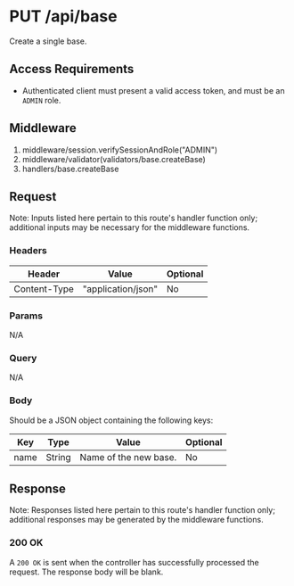 # PUT /api/base

Create a single base.

## Access Requirements

- Authenticated client must present a valid access token, and must be an `ADMIN` role.

## Middleware

1. middleware/session.verifySessionAndRole("ADMIN")
2. middleware/validator(validators/base.createBase)
3. handlers/base.createBase

## Request

Note: Inputs listed here pertain to this route's handler function only; additional inputs may be necessary for the middleware functions.

### Headers

|Header|Value|Optional|
|-|-|-|
|Content-Type|"application/json"|No|

### Params

N/A

### Query

N/A

### Body

Should be a JSON object containing the following keys:

|Key|Type|Value|Optional|
|-|-|-|-|
|name|String|Name of the new base.|No|

## Response

Note: Responses listed here pertain to this route's handler function only; additional responses may be generated by the middleware functions.

### 200 OK

A `200 OK` is sent when the controller has successfully processed the request.  The response body will be blank.